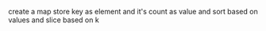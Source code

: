 ​create a map store key as element and it's count as value and sort based on values and slice based on k
